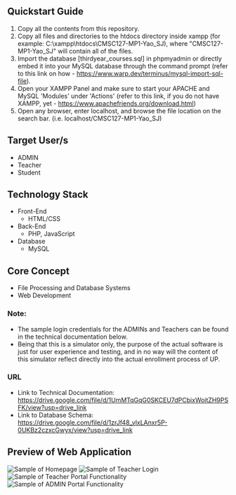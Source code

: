 ## Quickstart Guide
1. Copy all the contents from this repository.
2. Copy all files and directories to the htdocs directory inside xampp (for example: C:\xampp\htdocs\CMSC127-MP1-Yao_SJ), where "CMSC127-MP1-Yao_SJ" will contain all of the files.
3. Import the database [thirdyear_courses.sql] in phpmyadmin or directly embed it into your MySQL database through the command prompt (refer to this link on how - https://www.warp.dev/terminus/mysql-import-sql-file). 
4. Open your XAMPP Panel and make sure to start your APACHE and MySQL 'Modules' under 'Actions' (refer to this link, if you do not have XAMPP, yet - https://www.apachefriends.org/download.html)
5. Open any browser, enter localhost, and browse the file location on the search bar. (i.e. localhost/CMSC127-MP1-Yao_SJ)

## Target User/s
- ADMIN
- Teacher
- Student

## Technology Stack
- Front-End
  - HTML/CSS
- Back-End
  - PHP, JavaScript
- Database
  - MySQL

## Core Concept
- File Processing and Database Systems
- Web Development

### Note:
- The sample login credentials for the ADMINs and Teachers can be found in the technical documentation below.
- Being that this is a simulator only, the purpose of the actual software is just for user experience and testing, and in no way will the content of this simulator reflect directly into the actual enrollment process of UP.

### URL
- Link to Technical Documentation: https://drive.google.com/file/d/1UmMTqGqG0SKCEU7dPCbixWoitZH9PSFK/view?usp=drive_link
- Link to Database Schema: https://drive.google.com/file/d/1zrJf48_vlxLAnxr5P-0UKBz2czxcGwyx/view?usp=drive_link

## Preview of Web Application
![Sample of Homepage](https://github.com/Shojiyao12/UP_Third-Year_Courses-Database/assets/90734662/2c09f8e3-8704-4201-97fd-2fc4f1152512)
![Sample of Teacher Login](https://github.com/Shojiyao12/UP_Third-Year_Courses-Database/assets/90734662/15c83545-3d3f-49d9-9ff0-15de6ccf81cb)
![Sample of Teacher Portal Functionality](https://github.com/Shojiyao12/UP_Third-Year_Courses-Database/assets/90734662/4f2239b6-bb72-412a-9ea0-07f4cb85b7a6)
![Sample of ADMIN Portal Functionality](https://github.com/Shojiyao12/UP_Third-Year_Courses-Database/assets/90734662/37348cfe-7de0-42f0-880e-29636223407f)
